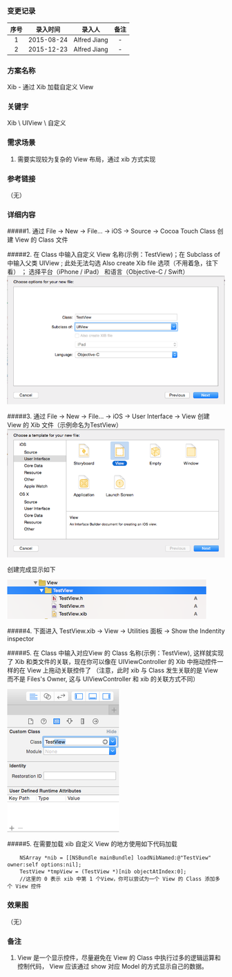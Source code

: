 ### 变更记录

| 序号 | 录入时间 | 录入人 | 备注 |
|:--------:|:--------:|:--------:|:--------:|
| 1 | 2015-08-24 | Alfred Jiang | - |
| 2 | 2015-12-23 | Alfred Jiang | - |

### 方案名称

Xib - 通过 Xib 加载自定义 View

### 关键字

Xib \ UIView \ 自定义

### 需求场景

1. 需要实现较为复杂的 View 布局，通过 xib 方式实现

### 参考链接
（无）

### 详细内容

#####1. 通过 File -> New -> File... -> iOS -> Source -> Cocoa Touch Class 创建 View 的 Class 文件

#####2. 在 Class 中输入自定义 View 名称(示例：TestView)；在 Subclass of 中输入父类 UIView ; 此处无法勾选 Also create Xib file 选项（不用着急，往下看） ； 选择平台（iPhone / iPad） 和语言（Objective-C / Swift）
 ![image1](Images/Image_00124_00001.png)

#####3. 通过 File -> New -> File... -> iOS -> User Interface -> View 创建 View 的 Xib 文件（示例命名为TestView）
 ![image2](Images/Image_00124_00002.png)

创建完成显示如下

 ![image3](Images/Image_00124_00003.png)

#####4. 下面进入 TestView.xib -> View -> Utilities 面板 -> Show the Indentity inspector

#####5. 在 Class 中输入对应View 的 Class 名称(示例：TestView), 这样就实现了 Xib 和类文件的关联，现在你可以像在 UIViewController 的 Xib 中拖动控件一样的在 View 上拖动关联控件了
（注意，此时 xib 与 Class 发生关联的是 View 而不是 Files's Owner, 这与 UIViewController 和 xib 的关联方式不同）

 ![image4](Images/Image_00124_00004.png)

#####5. 在需要加载 xib 自定义 View 的地方使用如下代码加载
```
    NSArray *nib = [[NSBundle mainBundle] loadNibNamed:@"TestView" owner:self options:nil];
    TestView *tmpView = (TestView *)[nib objectAtIndex:0];
    //这里的 0 表示 xib 中第 1 个View，你可以尝试为一个 View 的 Class 添加多个 View 控件
```

### 效果图
（无）

### 备注

1. View 是一个显示控件，尽量避免在 View 的 Class 中执行过多的逻辑运算和控制代码， View 应该通过 show 对应 Model 的方式显示自己的数据。
